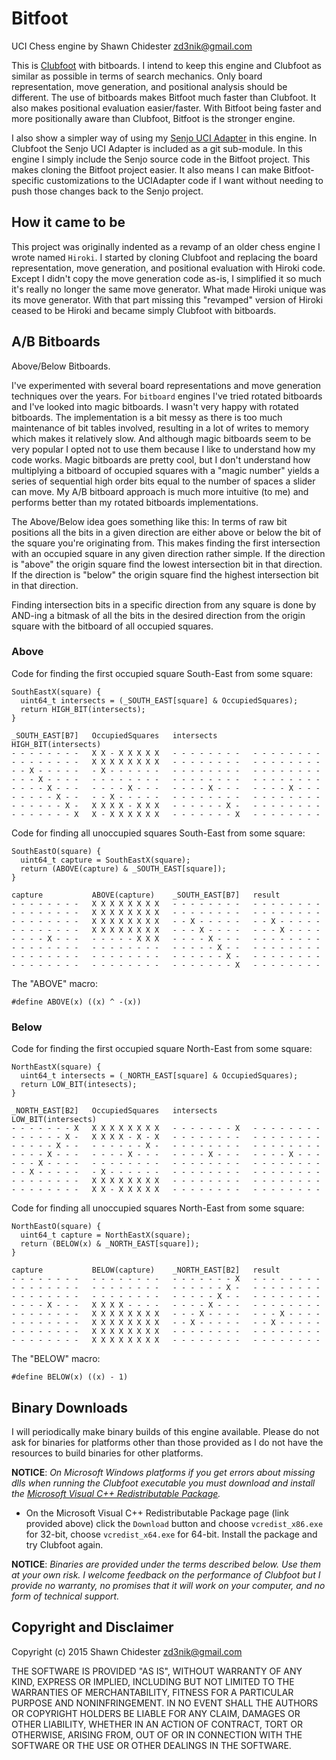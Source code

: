 Bitfoot
=======

UCI Chess engine by Shawn Chidester <zd3nik@gmail.com>

This is [Clubfoot](https://github.com/zd3nik/Clubfoot) with bitboards.  I intend to keep this engine and Clubfoot as similar as possible in terms of search mechanics.  Only board representation, move generation, and positional analysis should be different.  The use of bitboards makes Bitfoot much faster than Clubfoot.  It also makes positional evaluation easier/faster.  With Bitfoot being faster and more positionally aware than Clubfoot, Bitfoot is the stronger engine.

I also show a simpler way of using my [Senjo UCI Adapter](https://github.com/zd3nik/SenjoUCIAdapter) in this engine.  In Clubfoot the Senjo UCI Adapter is included as a git sub-module.  In this engine I simply include the Senjo source code in the Bitfoot project.  This makes cloning the Bitfoot project easier.  It also means I can make Bitfoot-specific customizations to the UCIAdapter code if I want without needing to push those changes back to the Senjo project.

How it came to be
-----------------

This project was originally indented as a revamp of an older chess engine I wrote named `Hiroki`.  I started by cloning Clubfoot and replacing the board representation, move generation, and positional evaluation with Hiroki code.  Except I didn't copy the move generation code as-is, I simplified it so much it's really no longer the same move generator.  What made Hiroki unique was its move generator.  With that part missing this "revamped" version of Hiroki ceased to be Hiroki and became simply Clubfoot with bitboards.

A/B Bitboards
-------------

Above/Below Bitboards.

I've experimented with several board representations and move generation techniques over the years.  For `bitboard` engines I've tried rotated bitboards and I've looked into magic bitboards.  I wasn't very happy with rotated bitboards.  The implementation is a bit messy as there is too much maintenance of bit tables involved, resulting in a lot of writes to memory which makes it relatively slow.  And although magic bitboards seem to be very popular I opted not to use them because I like to understand how my code works.  Magic bitboards are pretty cool, but I don't understand how multiplying a bitboard of occupied squares with a "magic number" yields a series of sequential high order bits equal to the number of spaces a slider can move.  My A/B bitboard approach is much more intuitive (to me) and performs better than my rotated bitboards implementations.

The Above/Below idea goes something like this:  In terms of raw bit positions all the bits in a given direction are either above or below the bit of the square you're originating from.  This makes finding the first intersection with an occupied square in any given direction rather simple.  If the direction is "above" the origin square find the lowest intersection bit in that direction.  If the direction is "below" the origin square find the highest intersection bit in that direction.

Finding intersection bits in a specific direction from any square is done by AND-ing a bitmask of all the bits in the desired direction from the origin square with the bitboard of all occupied squares.

### Above

Code for finding the first occupied square South-East from some square:

    SouthEastX(square) {
      uint64_t intersects = (_SOUTH_EAST[square] & OccupiedSquares);
      return HIGH_BIT(intersects);
    }

    _SOUTH_EAST[B7]   OccupiedSquares   intersects        HIGH_BIT(intersects)
    - - - - - - - -   X X - X X X X X   - - - - - - - -   - - - - - - - -
    - - - - - - - -   X X X X X X X X   - - - - - - - -   - - - - - - - -
    - - X - - - - -   - X - - - - - -   - - - - - - - -   - - - - - - - -
    - - - X - - - -   - - - - - - - -   - - - - - - - -   - - - - - - - -
    - - - - X - - -   - - - - X - - -   - - - - X - - -   - - - - X - - -
    - - - - - X - -   - - X - - - - -   - - - - - - - -   - - - - - - - -
    - - - - - - X -   X X X X - X X X   - - - - - - X -   - - - - - - - -
    - - - - - - - X   X - X X X X X X   - - - - - - - X   - - - - - - - -
    
Code for finding all unoccupied squares South-East from some square:

    SouthEastO(square) {
      uint64_t capture = SouthEastX(square);
      return (ABOVE(capture) & _SOUTH_EAST[square]);
    }

    capture           ABOVE(capture)    _SOUTH_EAST[B7]   result
    - - - - - - - -   X X X X X X X X   - - - - - - - -   - - - - - - - -
    - - - - - - - -   X X X X X X X X   - - - - - - - -   - - - - - - - -
    - - - - - - - -   X X X X X X X X   - - X - - - - -   - - X - - - - -
    - - - - - - - -   X X X X X X X X   - - - X - - - -   - - - X - - - -
    - - - - X - - -   - - - - - X X X   - - - - X - - -   - - - - - - - -
    - - - - - - - -   - - - - - - - -   - - - - - X - -   - - - - - - - -
    - - - - - - - -   - - - - - - - -   - - - - - - X -   - - - - - - - -
    - - - - - - - -   - - - - - - - -   - - - - - - - X   - - - - - - - -

The "ABOVE" macro:

    #define ABOVE(x) ((x) ^ -(x))

### Below

Code for finding the first occupied square North-East from some square:

    NorthEastX(square) {
      uint64_t intersects = (_NORTH_EAST[square] & OccupiedSquares);
      return LOW_BIT(intesects);
    }

    _NORTH_EAST[B2]   OccupiedSquares   intersects        LOW_BIT(intersects)
    - - - - - - - X   X X X X X X X X   - - - - - - - X   - - - - - - - -
    - - - - - - X -   X X X X - X - X   - - - - - - - -   - - - - - - - -
    - - - - - X - -   - - - - - - X -   - - - - - - - -   - - - - - - - -
    - - - - X - - -   - - - - X - - -   - - - - X - - -   - - - - X - - -
    - - - X - - - -   - - - - - - - -   - - - - - - - -   - - - - - - - -
    - - X - - - - -   - X - - - - - -   - - - - - - - -   - - - - - - - -
    - - - - - - - -   X X X X X X X X   - - - - - - - -   - - - - - - - -
    - - - - - - - -   X X - X X X X X   - - - - - - - -   - - - - - - - -

Code for finding all unoccupied squares North-East from some square:

    NorthEastO(square) {
      uint64_t capture = NorthEastX(square);
      return (BELOW(x) & _NORTH_EAST[square]);
    }

    capture           BELOW(capture)    _NORTH_EAST[B2]   result
    - - - - - - - -   - - - - - - - -   - - - - - - - X   - - - - - - - -
    - - - - - - - -   - - - - - - - -   - - - - - - X -   - - - - - - - -
    - - - - - - - -   - - - - - - - -   - - - - - X - -   - - - - - - - -
    - - - - X - - -   X X X X - - - -   - - - - X - - -   - - - - - - - -
    - - - - - - - -   X X X X X X X X   - - - X - - - -   - - - X - - - -
    - - - - - - - -   X X X X X X X X   - - X - - - - -   - - X - - - - -
    - - - - - - - -   X X X X X X X X   - - - - - - - -   - - - - - - - -
    - - - - - - - -   X X X X X X X X   - - - - - - - -   - - - - - - - -

The "BELOW" macro:

    #define BELOW(x) ((x) - 1)

Binary Downloads
----------------

I will periodically make binary builds of this engine available.  Please do not ask for binaries for platforms other than those provided as I do not have the resources to build binaries for other platforms.

**NOTICE**: *On Microsoft Windows platforms if you get errors about missing dlls when running the Clubfoot executable you must download and install the [Microsoft Visual C++ Redistributable Package](http://www.microsoft.com/en-us/download/details.aspx?id=40784).*

* On the Microsoft Visual C++ Redistributable Package page (link provided above) click the `Download` button and choose `vcredist_x86.exe` for 32-bit, choose `vcredist_x64.exe` for 64-bit.  Install the package and try Clubfoot again.

**NOTICE**: *Binaries are provided under the terms described below.  Use them at your own risk.  I welcome feedback on the performance of Clubfoot but I provide no warranty, no promises that it will work on your computer, and no form of technical support.*

Copyright and Disclaimer
------------------------

Copyright (c) 2015 Shawn Chidester <zd3nik@gmail.com>

THE SOFTWARE IS PROVIDED "AS IS", WITHOUT WARRANTY OF ANY KIND, EXPRESS OR
IMPLIED, INCLUDING BUT NOT LIMITED TO THE WARRANTIES OF MERCHANTABILITY,
FITNESS FOR A PARTICULAR PURPOSE AND NONINFRINGEMENT. IN NO EVENT SHALL THE
AUTHORS OR COPYRIGHT HOLDERS BE LIABLE FOR ANY CLAIM, DAMAGES OR OTHER
LIABILITY, WHETHER IN AN ACTION OF CONTRACT, TORT OR OTHERWISE, ARISING FROM,
OUT OF OR IN CONNECTION WITH THE SOFTWARE OR THE USE OR OTHER DEALINGS IN
THE SOFTWARE.

